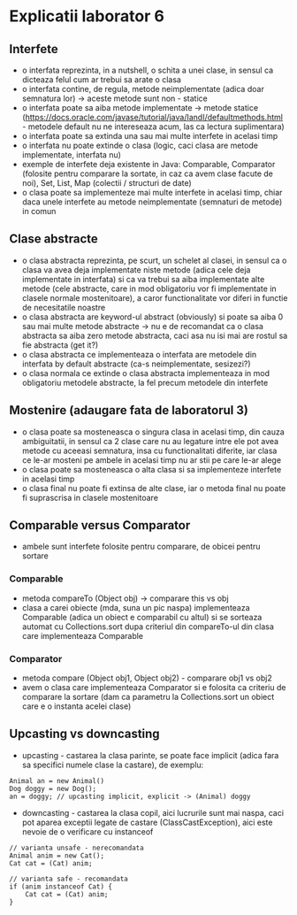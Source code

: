 # Explicatii laborator 6

## Interfete
- o interfata reprezinta, in a nutshell, o schita a unei clase, in sensul ca dicteaza felul cum ar trebui sa arate o clasa
- o interfata contine, de regula, metode neimplementate (adica doar semnatura lor) -> aceste metode sunt non - statice
- o interfata poate sa aiba metode implementate -> metode statice (https://docs.oracle.com/javase/tutorial/java/IandI/defaultmethods.html - metodele default nu ne intereseaza acum, las ca lectura suplimentara)
- o interfata poate sa extinda una sau mai multe interfete in acelasi timp
- o interfata nu poate extinde o clasa (logic, caci clasa are metode implementate, interfata nu)
- exemple de interfete deja existente in Java: Comparable, Comparator (folosite pentru comparare la sortate, in caz ca avem clase facute de noi), Set, List, Map (colectii / structuri de date)
- o clasa poate sa implementeze mai multe interfete in acelasi timp, chiar daca unele interfete au metode neimplementate (semnaturi de metode) in comun

## Clase abstracte
- o clasa abstracta reprezinta, pe scurt, un schelet al clasei, in sensul ca o clasa va avea deja implementate niste metode (adica cele deja implementate in interfata) si ca va trebui sa aiba implementate alte metode (cele abstracte, care in mod obligatoriu vor fi implementate in clasele normale mostenitoare), a caror functionalitate vor diferi in functie de necesitatile noastre
- o clasa abstracta are keyword-ul abstract (obviously) si poate sa aiba 0 sau mai multe metode abstracte -> nu e de recomandat ca o clasa abstracta sa aiba zero metode abstracta, caci asa nu isi mai are rostul sa fie abstracta (get it?)
- o clasa abstracta ce implementeaza o interfata are metodele din interfata by default abstracte (ca-s neimplementate, sesizezi?)
- o clasa normala ce extinde o clasa abstracta implementeaza in mod obligatoriu metodele abstracte, la fel precum metodele din interfete

## Mostenire (adaugare fata de laboratorul 3)
- o clasa poate sa mosteneasca o singura clasa in acelasi timp, din cauza ambiguitatii, in sensul ca 2 clase care nu au legature intre ele pot avea metode cu aceeasi semnatura, insa cu functionalitati diferite, iar clasa ce le-ar mosteni pe ambele in acelasi timp nu ar stii pe care le-ar alege
- o clasa poate sa mosteneasca o alta clasa si sa implementeze interfete in acelasi timp
- o clasa final nu poate fi extinsa de alte clase, iar o metoda final nu poate fi suprascrisa in clasele mostenitoare

## Comparable versus Comparator
- ambele sunt interfete folosite pentru comparare, de obicei pentru sortare
### Comparable
- metoda compareTo (Object obj) -> comparare this vs obj
- clasa a carei obiecte (mda, suna un pic naspa) implementeaza Comparable (adica un obiect e comparabil cu altul) si se sorteaza automat cu Collections.sort dupa criteriul din compareTo-ul din clasa care implementeaza Comparable
### Comparator
- metoda compare (Object obj1, Object obj2) - comparare obj1 vs obj2
- avem o clasa care implementeaza Comparator si e folosita ca criteriu de comparare la sortare (dam ca parametru la Collections.sort un obiect care e o instanta acelei clase)

## Upcasting vs downcasting
- upcasting - castarea la clasa parinte, se poate face implicit (adica fara sa specifici numele clase la castare), de exemplu:
```
Animal an = new Animal()
Dog doggy = new Dog();
an = doggy; // upcasting implicit, explicit -> (Animal) doggy 
```
- downcasting - castarea la clasa copil, aici lucrurile sunt mai naspa, caci pot aparea exceptii legate de castare (ClassCastException), aici este nevoie de o verificare cu instanceof
```
// varianta unsafe - nerecomandata
Animal anim = new Cat();
Cat cat = (Cat) anim; 

// varianta safe - recomandata
if (anim instanceof Cat) {
    Cat cat = (Cat) anim;
}
    
